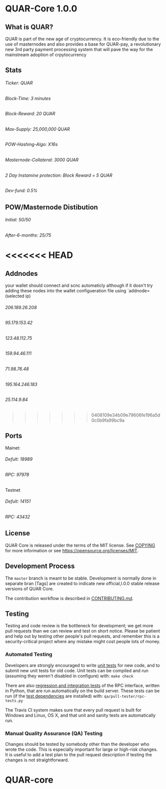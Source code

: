 
QUAR-Core 1.0.0
===============================



What is QUAR?
----------------

QUAR is part of the new age of cryptocurrency. It is eco-friendly due to the use of 
masternodes and also provides a base for QUAR-pay, a revolutionary new 3rd party payment
processing system that will pave the way for the mainstream adoption of crpytocurrency

Stats
------
###### Ticker: QUAR
###### Block-Time: 3 minutes
###### Block-Reward: 20 QUAR
###### Max-Supply: 25,000,000 QUAR
###### POW-Hashing-Algo: X16s
###### Masternode-Collateral: 3000 QUAR
###### 2 Day Instamine protection: Block Reward = 5 QUAR
###### Dev-fund: 0.5%

POW/Masternode Distibution
-------------------
###### Initial: 50/50
###### After-6-months: 25/75
<<<<<<< HEAD
=======

Addnodes
--------
your wallet should connect and scnc automaticly although if it dosn't try adding these nodes into the wallet configueration file using `addnode=(selected ip)
###### 206.189.26.208
###### 95.179.153.42
###### 123.48.112.75
###### 159.94.46.111
###### 71.98.76.48
###### 195.164.246.183
###### 25.114.9.84

>>>>>>> 0408109e34b09e79606fe196a5d0c0b9fa99bc9a

Ports
-----
Mainet:
###### Defult: 18989
###### RPC: 97978
Testnet
###### Defult: 14151
###### RPC: 43432

License
-------

QUAR Core is released under the terms of the MIT license. See [COPYING](COPYING) for more
information or see https://opensource.org/licenses/MIT.

Development Process
-------------------

The `master` branch is meant to be stable. Development is normally done in separate bran
[Tags] are created to indicate new official,l.0.0 stable release versions of QUAR Core.

The contribution workflow is described in [CONTRIBUTING.md](CONTRIBUTING.md).

Testing
-------

Testing and code review is the bottleneck for development; we get more pull
requests than we can review and test on short notice. Please be patient and help out by testing
other people's pull requests, and remember this is a security-critical project where any mistake might cost people
lots of money.

### Automated Testing

Developers are strongly encouraged to write [unit tests](/doc/unit-tests.md) for new code, and to
submit new unit tests for old code. Unit tests can be compiled and run
(assuming they weren't disabled in configure) with: `make check`

There are also [regression and integration tests](/qa) of the RPC interface, written
in Python, that are run automatically on the build server.
These tests can be run (if the [test dependencies](/qa) are installed) with: `qa/pull-tester/rpc-tests.py`

The Travis CI system makes sure that every pull request is built for Windows
and Linux, OS X, and that unit and sanity tests are automatically run.

### Manual Quality Assurance (QA) Testing

Changes should be tested by somebody other than the developer who wrote the
code. This is especially important for large or high-risk changes. It is useful
to add a test plan to the pull request description if testing the changes is
not straightforward.

# QUAR-core

